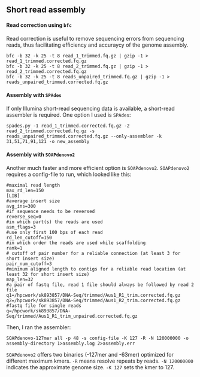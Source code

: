## Short read assembly

#### Read correction using `bfc`
Read correction is useful to remove sequencing errors from sequencing reads, thus facilitating efficiency and accuraycy of the genome assembly. 
```ShellSession
bfc -b 32 -k 25 -t 8 read_1_trimmed.fq.gz | gzip -1 > read_1_trimmed.corrected.fq.gz
bfc -b 32 -k 25 -t 8 read_2_trimmed.fq.gz | gzip -1 > read_2_trimmed.corrected.fq.gz
bfc -b 32 -k 25 -t 8 reads_unpaired_trimmed.fq.gz | gzip -1 > reads_unpaired_trimmed.corrected.fq.gz
```

#### Assembly with `SPAdes`
If only Illumina short-read sequencing data is available, a short-read assembler is required. One option I used is `SPAdes`:

```ShellSession
spades.py -1 read_1_trimmed.corrected.fq.gz -2 read_2_trimmed.corrected.fq.gz -s reads_unpaired_trimmed.corrected.fq.gz --only-assembler -k 31,51,71,91,121 -o new_assembly
```

#### Assembly with `SOAPdenovo2`
Another much faster and more efficient option is `SOAPdenovo2`. `SOAPdenovo2` requires a config-file to run, which looked like this: 
```
#maximal read length
max_rd_len=150
[LIB]
#average insert size
avg_ins=300
#if sequence needs to be reversed 
reverse_seq=0
#in which part(s) the reads are used
asm_flags=3
#use only first 100 bps of each read
rd_len_cutoff=150
#in which order the reads are used while scaffolding
rank=1
# cutoff of pair number for a reliable connection (at least 3 for short insert size)
pair_num_cutoff=3
#minimum aligned length to contigs for a reliable read location (at least 32 for short insert size)
map_len=32
#a pair of fastq file, read 1 file should always be followed by read 2 file
q1=/hpcwork/sk893857/DNA-Seq/trimmed/Aus1_R1_trim.corrected.fq.gz
q2=/hpcwork/sk893857/DNA-Seq/trimmed/Aus1_R2_trim.corrected.fq.gz
#fastq file for single reads
q=/hpcwork/sk893857/DNA-Seq/trimmed/Aus1_R1_trim_unpaired.corrected.fq.gz
```
Then, I ran the assembler: 
```ShellSession
SOAPdenovo-127mer all -p 48 -s config-file -K 127 -R -N 120000000 -o assembly-directory 1>assembly.log 2>assembly.err
```
`SOAPdenovo2` offers two binaries (-127mer and -63mer) optimized for different maximum kmers. `-R` means resolve repeats by reads. `-N 120000000` indicates the approximate genome size. `-K 127` sets the kmer to 127. 
